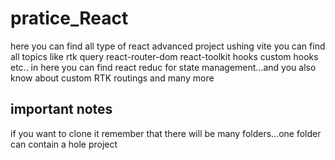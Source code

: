 # pratice_React 
here you can find all type of react advanced project ushing vite
you can find all topics like rtk query react-router-dom react-toolkit hooks custom hooks etc..
in here you can find react reduc for state management...and you also know about custom RTK routings and many more
## important notes 
if you want to clone it remember that there will be many folders...one folder can contain a hole project
